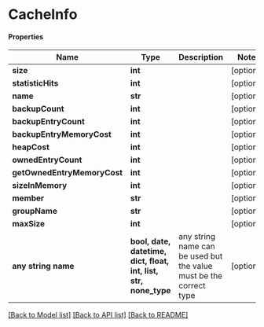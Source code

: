 # CacheInfo

#### Properties
Name | Type | Description | Notes
------------ | ------------- | ------------- | -------------
**size** | **int** |  | [optional] 
**statisticHits** | **int** |  | [optional] 
**name** | **str** |  | [optional] 
**backupCount** | **int** |  | [optional] 
**backupEntryCount** | **int** |  | [optional] 
**backupEntryMemoryCost** | **int** |  | [optional] 
**heapCost** | **int** |  | [optional] 
**ownedEntryCount** | **int** |  | [optional] 
**getOwnedEntryMemoryCost** | **int** |  | [optional] 
**sizeInMemory** | **int** |  | [optional] 
**member** | **str** |  | [optional] 
**groupName** | **str** |  | [optional] 
**maxSize** | **int** |  | [optional] 
**any string name** | **bool, date, datetime, dict, float, int, list, str, none_type** | any string name can be used but the value must be the correct type | [optional]

[[Back to Model list]](../README.md#documentation-for-models) [[Back to API list]](../README.md#documentation-for-api-endpoints) [[Back to README]](../README.md)

